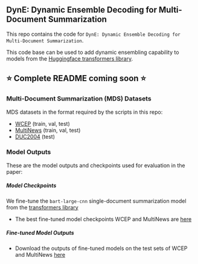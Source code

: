 ## DynE: Dynamic Ensemble Decoding for Multi-Document Summarization

This repo contains the code for `DynE: Dynamic Ensemble Decoding for Multi-Document Summarization`.

This code base can be used to add dynamic ensembling capability to models from the [Huggingface transformers library](https://github.com/huggingface/transformers).

## :star: Complete README coming soon :star:

### Multi-Document Summarization (MDS) Datasets

MDS datasets in the format required by the scripts in this repo:
- [WCEP](https://drive.google.com/drive/folders/1KSxlIx9Hq6l3pTTvsrbug-gpeuQIrQgW?usp=sharing) (train, val, test)
- [MultiNews](https://drive.google.com/drive/folders/1nuBM8aMjauA7bKOdPeQf6DeiR8-TeMaR?usp=sharing) (train, val, test)
- [DUC2004](https://drive.google.com/drive/folders/1q11LDSGqan-zHiMgA8IiB-vnfIXz39IJ?usp=sharing) (test)

### Model Outputs

These are the model outputs and checkpoints used for evaluation in the paper:

##### Model Checkpoints

We fine-tune the `bart-large-cnn` single-document summarization model from the [transformers library](https://github.com/huggingface/transformers)
- The best fine-tuned model checkpoints WCEP and MultiNews are [here](https://drive.google.com/drive/folders/1dCwg-sd0bPiZZV7nDLOO2ZoUcCDRiO3V?usp=sharing)

##### Fine-tuned Model Outputs

- Download the outputs of fine-tuned models on the test sets of WCEP and MultiNews [here](https://drive.google.com/drive/folders/1dCwg-sd0bPiZZV7nDLOO2ZoUcCDRiO3V?usp=sharing)

